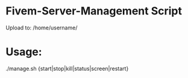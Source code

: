 # Fivem-Server-Management Script
Upload to: 
/home/username/
# Usage: 
./manage.sh {start|stop|kill|status|screen|restart}
